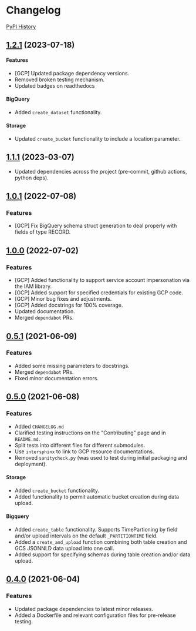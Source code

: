 # Changelog

[PyPI History](https://pypi.org/project/bibtutils/#history)

## [1.2.1](https://www.github.com/broadinstitute/bibtutils/compare/v1.1.1...v1.2.1`) (2023-07-18)

#### Features

- [GCP] Updated package dependency versions.
- Removed broken testing mechanism.
- Updated badges on readthedocs

#### BigQuery

- Added `create_dataset` functionality.

#### Storage

- Updated `create_bucket` functionality to include a location parameter.

## [1.1.1](https://www.github.com/broadinstitute/bibtutils/compare/v1.0.2...v1.1.1`) (2023-03-07)

- Updated dependencies across the project (pre-commit, github actions, python deps).

## [1.0.1](https://www.github.com/broadinstitute/bibtutils/compare/v1.0.0...v1.0.2`) (2022-07-08)

### Features

- [GCP] Fix BigQuery schema struct generation to deal properly with fields of type RECORD.

## [1.0.0](https://www.github.com/broadinstitute/bibtutils/compare/v0.5.1...v1.0.0`) (2022-07-02)

### Features

- [GCP] Added functionality to support service account impersonation via the IAM library.
- [GCP] Added support for specified credentials for existing GCP code.
- [GCP] Minor bug fixes and adjustments.
- [GCP] Added docstrings for 100% coverage.
- Updated documentation.
- Merged `dependabot` PRs.

## [0.5.1](https://www.github.com/broadinstitute/bibtutils/compare/v0.5.0...v0.5.1) (2021-06-09)

### Features

- Added some missing parameters to docstrings.
- Merged `dependabot` PRs.
- Fixed minor documentation errors.

## [0.5.0](https://www.github.com/broadinstitute/bibtutils/compare/v0.4.0...v0.5.0) (2021-06-08)

### Features

- Added `CHANGELOG.md`
- Clarified testing instructions on the "Contributing" page and in `README.md`.
- Split tests into different files for different submodules.
- Use `intersphinx` to link to GCP resource documentations.
- Removed `sanitycheck.py` (was used to test during initial packaging and deployment).

#### Storage

- Added `create_bucket` functionality.
- Added functionality to permit automatic bucket creation during data upload.

#### Bigquery

- Added `create_table` functionality. Supports TimePartioning by field and/or upload intervals on the default `_PARTITIONTIME` field.
- Added a `create_and_upload` function combining both table creation and GCS JSONNLD data upload into one call.
- Added support for specifying schemas during table creation and/or data upload.

## [0.4.0](https://www.github.com/broadinstitute/bibtutils/compare/v0.3.5...v0.4.0) (2021-06-04)

### Features

- Updated package dependencies to latest minor releases.
- Added a Dockerfile and relevant configuration files for pre-release testing.
